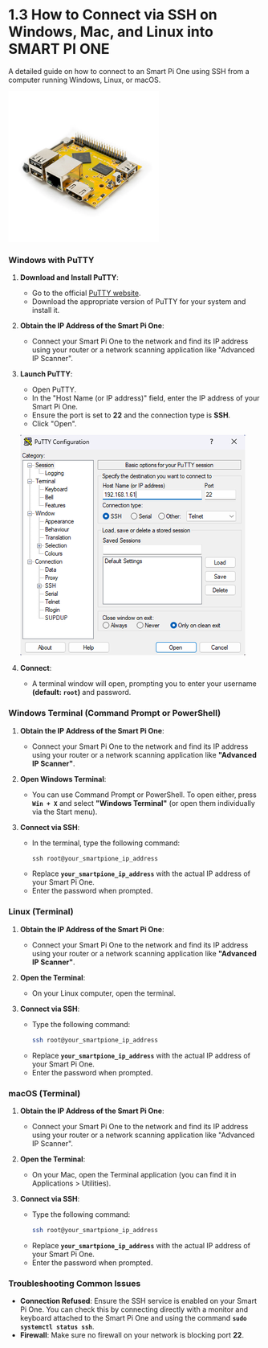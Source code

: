# 1.3 How to Connect via SSH on Windows, Mac, and Linux into SMART PI ONE

A detailed guide on how to connect to an Smart Pi One using SSH from a computer running Windows, Linux, or macOS.

<img src="../../img/SmartPi/Connect_Ssh/connect_ssh_smart_pi_one_1.webp" alt="Smartpad rotation screen 1" width="300">

### Windows with PuTTY

1. **Download and Install PuTTY**:
   - Go to the official [PuTTY website](https://www.putty.org/).
   - Download the appropriate version of PuTTY for your system and install it.

2. **Obtain the IP Address of the Smart Pi One**:
   - Connect your Smart Pi One to the network and find its IP address using your router or a network scanning application like "Advanced IP Scanner".

3. **Launch PuTTY**:
   - Open PuTTY.
   - In the "Host Name (or IP address)" field, enter the IP address of your Smart Pi One.
   - Ensure the port is set to **22** and the connection type is **SSH**.
   - Click "Open".

   ![Smart pi one - Connect ssh](../../img/SmartPi/Connect_Ssh/connect_ssh_smart_pi_one_2.png)

4. **Connect**:
   - A terminal window will open, prompting you to enter your username **(default: `root`)** and password.

### Windows Terminal (Command Prompt or PowerShell)

1. **Obtain the IP Address of the Smart Pi One**:
   - Connect your Smart Pi One to the network and find its IP address using your router or a network scanning application like **"Advanced IP Scanner"**.

2. **Open Windows Terminal**:
   - You can use Command Prompt or PowerShell. To open either, press **`Win + X`** and select **"Windows Terminal"** (or open them individually via the Start menu).

3. **Connect via SSH**:
   - In the terminal, type the following command:
     ```powershell
     ssh root@your_smartpione_ip_address
     ```
   - Replace **`your_smartpione_ip_address`** with the actual IP address of your Smart Pi One.
   - Enter the password when prompted.


### Linux (Terminal)

1. **Obtain the IP Address of the Smart Pi One**:
   - Connect your Smart Pi One to the network and find its IP address using your router or a network scanning application like **"Advanced IP Scanner"**.

2. **Open the Terminal**:
   - On your Linux computer, open the terminal.

3. **Connect via SSH**:
   - Type the following command:
     ```bash
     ssh root@your_smartpione_ip_address
     ```
   - Replace **`your_smartpione_ip_address`** with the actual IP address of your Smart Pi One.
   - Enter the password when prompted.

### macOS (Terminal)

1. **Obtain the IP Address of the Smart Pi One**:
   - Connect your Smart Pi One to the network and find its IP address using your router or a network scanning application like "Advanced IP Scanner".

2. **Open the Terminal**:
   - On your Mac, open the Terminal application (you can find it in Applications > Utilities).

3. **Connect via SSH**:
   - Type the following command:
     ```bash
     ssh root@your_smartpione_ip_address
     ```
   - Replace **`your_smartpione_ip_address`** with the actual IP address of your Smart Pi One.
   - Enter the password when prompted.

### Troubleshooting Common Issues

- **Connection Refused**: Ensure the SSH service is enabled on your Smart Pi One. You can check this by connecting directly with a monitor and keyboard attached to the Smart Pi One and using the command **`sudo systemctl status ssh`**.
- **Firewall**: Make sure no firewall on your network is blocking port **22**.

